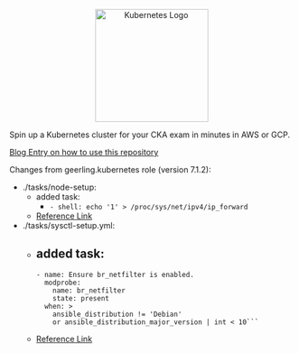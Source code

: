 <p align="center">
  <img height="200" title="Kubernetes Logo" src="images/k8s_logo_with_border.png">
</p>

Spin up a Kubernetes cluster for your CKA exam in minutes in AWS or GCP.

[Blog Entry on how to use this repository](https://mford.io/posts/easy-kubeadm-k8s-cluster/)

<!-- # Table Of Contents
- [Kubernetes Certification Motivation and Study Resources](readme/certification_and_study.md)
- [Building your Kubernetes Cluster for Studying](readme/building_the_cluster.md)
- [CKAD Exam Tips/Useful Kubernetes Links and Commands](readme/kubernetes_links.md) -->

Changes from geerling.kubernetes role (version 7.1.2):
- ./tasks/node-setup:
  - added task:
    - ```- shell: echo '1' > /proc/sys/net/ipv4/ip_forward```
  - [Reference Link](https://www.edureka.co/community/18636/error-while-setting-up-kubernetes)
- ./tasks/sysctl-setup.yml:
  - added task:
    - 
    ```
    - name: Ensure br_netfilter is enabled.
      modprobe:
        name: br_netfilter
        state: present
      when: >
        ansible_distribution != 'Debian'
        or ansible_distribution_major_version | int < 10```
  - [Reference Link](https://github.com/geerlingguy/ansible-role-kubernetes/issues/92?utm_source=pocket_saves)
